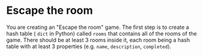 # Escape the room

You are creating an "Escape the room" game. The first step is to create a hash table ( `dict` in Python) called `rooms` that contains all of the rooms of the game. There should be at least 3 rooms inside it, each room being a hash table with at least 3 properties (e.g. `name`, `description`, `completed`).